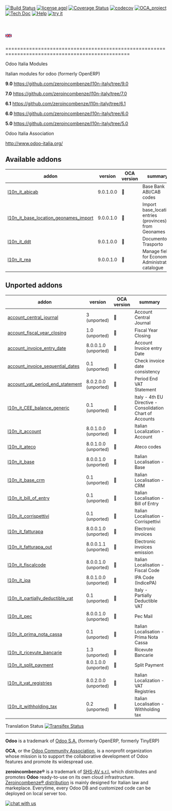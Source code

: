[![Build Status](https://travis-ci.org/zeroincombenze/l10n-italy.svg?branch=9.0)](https://travis-ci.org/zeroincombenze/l10n-italy)
[![license agpl](https://img.shields.io/badge/licence-AGPL--3-blue.svg)](http://www.gnu.org/licenses/agpl-3.0.html)
[![Coverage Status](https://coveralls.io/repos/github/zeroincombenze/l10n-italy/badge.svg?branch=9.0)](https://coveralls.io/github/zeroincombenze/l10n-italy?branch=9.0)
[![codecov](https://codecov.io/gh/zeroincombenze/l10n-italy/branch/9.0/graph/badge.svg)](https://codecov.io/gh/zeroincombenze/l10n-italy/branch/9.0)
[![OCA_project](http://www.zeroincombenze.it/wp-content/uploads/ci-ct/prd/button-oca-9.svg)](https://github.com/OCA/l10n-italy/tree/9.0)
[![Tech Doc](http://www.zeroincombenze.it/wp-content/uploads/ci-ct/prd/button-docs-9.svg)](http://wiki.zeroincombenze.org/en/Odoo/9.0/dev)
[![Help](http://www.zeroincombenze.it/wp-content/uploads/ci-ct/prd/button-help-9.svg)](http://wiki.zeroincombenze.org/en/Odoo/9.0/man/FI)
[![try it](http://www.zeroincombenze.it/wp-content/uploads/ci-ct/prd/button-try-it-9.svg)](http://erp9.zeroincombenze.it)


[![en](https://github.com/zeroincombenze/grymb/blob/master/flags/en_US.png)](https://www.facebook.com/groups/openerp.italia/)
================================================================================================
================================================================================================

Odoo Italia Modules

Italian modules for odoo (formerly OpenERP)

**9.0** https://github.com/zeroincombenze/l10n-italy/tree/9.0

**7.0** https://github.com/zeroincombenze/l10n-italy/tree/7.0

**6.1** https://github.com/zeroincombenze/l10n-italy/tree/6.1

**6.0** https://github.com/zeroincombenze/l10n-italy/tree/6.0

**5.0** https://github.com/zeroincombenze/l10n-italy/tree/5.0


Odoo Italia Association

http://www.odoo-italia.org/

[//]: # (addons)


Available addons
----------------
addon | version | OCA version | summary
--- | --- | --- | ---
[l10n_it_abicab](l10n_it_abicab/) | 9.0.1.0.0 | :repeat: | Base Bank ABI/CAB codes
[l10n_it_base_location_geonames_import](l10n_it_base_location_geonames_import/) | 9.0.0.1.0 | :repeat: | Import base_location entries (provinces) from Geonames
[l10n_it_ddt](l10n_it_ddt/) | 9.0.1.0.0 | :repeat: | Documento di Trasporto
[l10n_it_rea](l10n_it_rea/) | 9.0.0.1.0 | :repeat: | Manage fields for Economic Administrative catalogue


Unported addons
---------------
addon | version | OCA version | summary
--- | --- | --- | ---
[account_central_journal](account_central_journal/) | 3 (unported) | :repeat: | Account Central Journal
[account_fiscal_year_closing](account_fiscal_year_closing/) | 1.0 (unported) | :repeat: | Fiscal Year Closing
[account_invoice_entry_date](account_invoice_entry_date/) | 8.0.0.1.0 (unported) | :repeat: | Account Invoice entry Date
[account_invoice_sequential_dates](account_invoice_sequential_dates/) | 0.1 (unported) | :repeat: | Check invoice date consistency
[account_vat_period_end_statement](account_vat_period_end_statement/) | 8.0.2.0.0 (unported) | :repeat: | Period End VAT Statement
[l10n_it_CEE_balance_generic](l10n_it_CEE_balance_generic/) | 0.1 (unported) | :repeat: | Italy - 4th EU Directive - Consolidation Chart of Accounts
[l10n_it_account](l10n_it_account/) | 8.0.1.0.0 (unported) | :repeat: | Italian Localization - Account
[l10n_it_ateco](l10n_it_ateco/) | 8.0.1.0.0 (unported) | :repeat: | Ateco codes
[l10n_it_base](l10n_it_base/) | 8.0.0.1.0 (unported) | :repeat: | Italian Localisation - Base
[l10n_it_base_crm](l10n_it_base_crm/) | 0.1 (unported) | :repeat: | Italian Localisation - CRM
[l10n_it_bill_of_entry](l10n_it_bill_of_entry/) | 0.1 (unported) | :repeat: | Italian Localisation - Bill of Entry
[l10n_it_corrispettivi](l10n_it_corrispettivi/) | 0.1 (unported) | :repeat: | Italian Localisation - Corrispettivi
[l10n_it_fatturapa](l10n_it_fatturapa/) | 8.0.0.1.0 (unported) | :repeat: | Electronic invoices
[l10n_it_fatturapa_out](l10n_it_fatturapa_out/) | 8.0.0.1.1 (unported) | :repeat: | Electronic invoices emission
[l10n_it_fiscalcode](l10n_it_fiscalcode/) | 8.0.0.1.0 (unported) | :repeat: | Italian Localisation - Fiscal Code
[l10n_it_ipa](l10n_it_ipa/) | 8.0.1.0.0 (unported) | :repeat: | IPA Code (IndicePA)
[l10n_it_partially_deductible_vat](l10n_it_partially_deductible_vat/) | 0.1 (unported) | :repeat: | Italy - Partially Deductible VAT
[l10n_it_pec](l10n_it_pec/) | 8.0.0.1.0 (unported) | :repeat: | Pec Mail
[l10n_it_prima_nota_cassa](l10n_it_prima_nota_cassa/) | 0.1 (unported) | :repeat: | Italian Localisation - Prima Nota Cassa
[l10n_it_ricevute_bancarie](l10n_it_ricevute_bancarie/) | 1.3 (unported) | :repeat: | Ricevute Bancarie
[l10n_it_split_payment](l10n_it_split_payment/) | 8.0.1.0.0 (unported) | :repeat: | Split Payment
[l10n_it_vat_registries](l10n_it_vat_registries/) | 8.0.2.0.0 (unported) | :repeat: | Italian Localization - VAT Registries
[l10n_it_withholding_tax](l10n_it_withholding_tax/) | 0.2 (unported) | :repeat: | Italian Localisation - Withholding tax

[//]: # (end addons)

Translation Status
[![Transifex Status](https://www.transifex.com/projects/p/OCA-l10n-italy-9-0/chart/image_png)](https://www.transifex.com/projects/p/OCA-l10n-italy-9-0)

[//]: # (copyright)

----

**Odoo** is a trademark of [Odoo S.A.](https://www.odoo.com/) (formerly OpenERP, formerly TinyERP)

**OCA**, or the [Odoo Community Association](http://odoo-community.org/), is a nonprofit organization whose
mission is to support the collaborative development of Odoo features and
promote its widespread use.

**zeroincombenze®** is a trademark of [SHS-AV s.r.l.](http://www.shs-av.com/)
which distributes and promotes **Odoo** ready-to-use on its own cloud infrastructure.
[Zeroincombenze® distribution](http://wiki.zeroincombenze.org/en/Odoo)
is mainly designed for Italian law and markeplace.
Everytime, every Odoo DB and customized code can be deployed on local server too.

[//]: # (end copyright)

[![chat with us](https://www.shs-av.com/wp-content/chat_with_us.gif)](https://tawk.to/85d4f6e06e68dd4e358797643fe5ee67540e408b)
